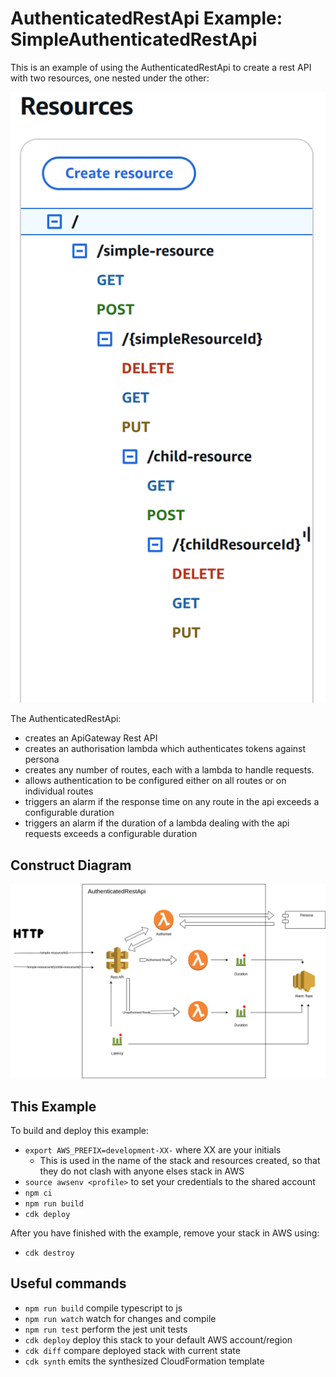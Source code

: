 # AuthenticatedRestApi Example: SimpleAuthenticatedRestApi

This is an example of using the AuthenticatedRestApi to create a rest API with two resources, one nested under the other:

![Resources in the Example](resources.png)

The AuthenticatedRestApi:

- creates an ApiGateway Rest API
- creates an authorisation lambda which authenticates tokens against persona
- creates any number of routes, each with a lambda to handle requests.
- allows authentication to be configured either on all routes or on individual routes
- triggers an alarm if the response time on any route in the api exceeds a configurable duration
- triggers an alarm if the duration of a lambda dealing with the api requests exceeds a configurable duration

## Construct Diagram

![Authenticated Rest Api Construct diagram](AuthenticatedRestApi.drawio.png)

## This Example

To build and deploy this example:

- `export AWS_PREFIX=development-XX-` where XX are your initials
  - This is used in the name of the stack and resources created, so that they do not clash with anyone elses stack in AWS
- `source awsenv <profile>` to set your credentials to the shared account
- `npm ci`
- `npm run build`
- `cdk deploy`

After you have finished with the example, remove your stack in AWS using:

- `cdk destroy`

## Useful commands

- `npm run build` compile typescript to js
- `npm run watch` watch for changes and compile
- `npm run test` perform the jest unit tests
- `cdk deploy` deploy this stack to your default AWS account/region
- `cdk diff` compare deployed stack with current state
- `cdk synth` emits the synthesized CloudFormation template
